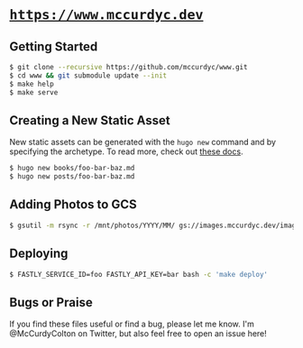 # [`https://www.mccurdyc.dev`](https://www.mccurdyc.dev)

## Getting Started

```bash
$ git clone --recursive https://github.com/mccurdyc/www.git
$ cd www && git submodule update --init
$ make help
$ make serve
```

## Creating a New Static Asset

New static assets can be generated with the `hugo new` command and by specifying
the archetype. To read more, check out [these docs](https://gohugo.io/content-management/archetypes/#what-are-archetypes).

```bash
$ hugo new books/foo-bar-baz.md
$ hugo new posts/foo-bar-baz.md
```

## Adding Photos to GCS

```bash
$ gsutil -m rsync -r /mnt/photos/YYYY/MM/ gs://images.mccurdyc.dev/images/YYYY/MM/
```

## Deploying

```bash
$ FASTLY_SERVICE_ID=foo FASTLY_API_KEY=bar bash -c 'make deploy'
```

## Bugs or Praise

If you find these files useful or find a bug, please let me know. I'm
@McCurdyColton on Twitter, but also feel free to open an issue here!
